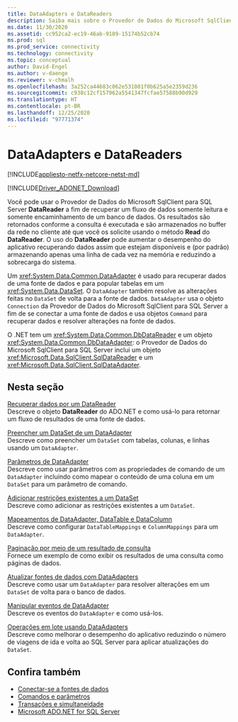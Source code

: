 ```yaml
---
title: DataAdapters e DataReaders
description: Saiba mais sobre o Provedor de Dados do Microsoft SqlClient para SQL Server DataReader, que recupera dados de um banco de dados, e sobre o DataAdapter, que recupera dados de uma fonte de dados e preenche um DataSet.
ms.date: 11/30/2020
ms.assetid: cc952ca2-ec19-46ab-9189-15174b52cb74
ms.prod: sql
ms.prod_service: connectivity
ms.technology: connectivity
ms.topic: conceptual
author: David-Engel
ms.author: v-daenge
ms.reviewer: v-chmalh
ms.openlocfilehash: 3a252ca44683c062e531081f0b625a5e2359d236
ms.sourcegitcommit: c938c12cf157962a5541347fcfae57588b90d929
ms.translationtype: HT
ms.contentlocale: pt-BR
ms.lasthandoff: 12/25/2020
ms.locfileid: "97771374"
---
```

# <a name="dataadapters-and-datareaders"></a>DataAdapters e DataReaders

[!INCLUDE[appliesto-netfx-netcore-netst-md](../../includes/appliesto-netfx-netcore-netst-md.md)]

[!INCLUDE[Driver_ADONET_Download](../../includes/driver_adonet_download.md)]

Você pode usar o Provedor de Dados do Microsoft SqlClient para SQL Server **DataReader** a fim de recuperar um fluxo de dados somente leitura e somente encaminhamento de um banco de dados. Os resultados são retornados conforme a consulta é executada e são armazenados no buffer da rede no cliente até que você os solicite usando o método **Read** do **DataReader**. O uso do **DataReader** pode aumentar o desempenho do aplicativo recuperando dados assim que estejam disponíveis e (por padrão) armazenando apenas uma linha de cada vez na memória e reduzindo a sobrecarga do sistema.

Um <xref:System.Data.Common.DataAdapter> é usado para recuperar dados de uma fonte de dados e para popular tabelas em um <xref:System.Data.DataSet>. O `DataAdapter` também resolve as alterações feitas no `DataSet` de volta para a fonte de dados. `DataAdapter` usa o objeto `Connection` da Provedor de Dados do Microsoft SqlClient para SQL Server a fim de se conectar a uma fonte de dados e usa objetos `Command` para recuperar dados e resolver alterações na fonte de dados.

O .NET tem um <xref:System.Data.Common.DbDataReader> e um objeto <xref:System.Data.Common.DbDataAdapter>: o Provedor de Dados do Microsoft SqlClient para SQL Server inclui um objeto <xref:Microsoft.Data.SqlClient.SqlDataReader> e um <xref:Microsoft.Data.SqlClient.SqlDataAdapter>.

## <a name="in-this-section"></a>Nesta seção

[Recuperar dados por um DataReader](retrieve-data-by-datareader.md)  
Descreve o objeto **DataReader** do ADO.NET e como usá-lo para retornar um fluxo de resultados de uma fonte de dados.

[Preencher um DataSet de um DataAdapter](populate-dataset-from-dataadapter.md)  
Descreve como preencher um `DataSet` com tabelas, colunas, e linhas usando um `DataAdapter`.

[Parâmetros de DataAdapter](dataadapter-parameters.md)  
Descreve como usar parâmetros com as propriedades de comando de um `DataAdapter` incluindo como mapear o conteúdo de uma coluna em um `DataSet` para um parâmetro de comando.

[Adicionar restrições existentes a um DataSet](add-existing-constraints-to-dataset.md)  
Descreve como adicionar as restrições existentes a um `DataSet`.

[Mapeamentos de DataAdapter, DataTable e DataColumn](dataadapter-datatable-datacolumn-mappings.md)  
Descreve como configurar `DataTableMappings` e `ColumnMappings` para um `DataAdapter`.

[Paginação por meio de um resultado de consulta](paging-through-query-result.md)  
Fornece um exemplo de como exibir os resultados de uma consulta como páginas de dados.

[Atualizar fontes de dados com DataAdapters](update-data-sources-with-dataadapters.md)  
Descreve como usar um `DataAdapter` para resolver alterações em um `DataSet` de volta para o banco de dados.

[Manipular eventos de DataAdapter](handle-dataadapter-events.md)  
Descreve os eventos do `DataAdapter` e como usá-los.

[Operações em lote usando DataAdapters](batch-operations-using-dataadapters.md)  
Descreve como melhorar o desempenho do aplicativo reduzindo o número de viagens de ida e volta ao SQL Server para aplicar atualizações do `DataSet`.

## <a name="see-also"></a>Confira também

- [Conectar-se a fontes de dados](connecting-to-data-source.md)
- [Comandos e parâmetros](commands-parameters.md)
- [Transações e simultaneidade](transactions-and-concurrency.md)
- [Microsoft ADO.NET for SQL Server](microsoft-ado-net-sql-server.md)

